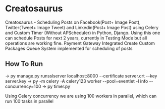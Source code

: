 # Creatosaurus
Creatosaurus - Scheduling Posts on Facebook(Post+ Image Post), Twitter(Tweet+ Image Tweet) and Linkedin(Post+ Image Post) using Celery and Custom Timer (Without APScheduler) in Python, Django. Using this one can schedule Posts for next 2 years, currently in Testing Mode but all operations are working fine.
Payment Gateway Integrated
Create Custom Packages
Queue System implemented for scheduling of posts
## How To Run 
-> py manage.py runsslserver localhost:8000 --certificate server.crt --key server.key
 -> py -m celery -A celery123 worker --pool=eventlet -l info  --concurrency=100
-> py timer.py

 Using Celery concurrency we are using 100 workers in parallel, which can run 100 tasks in parallel

